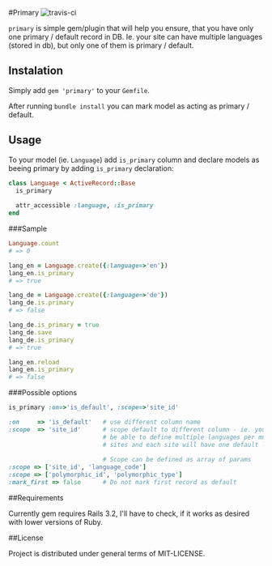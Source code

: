 #Primary
![travis-ci](https://secure.travis-ci.org/prograils/primary.png)

`primary` is simple gem/plugin that will help you ensure, that you have only one primary / default record in DB. Ie. your site can have multiple languages (stored in db), but only one of them is primary / default. 

## Instalation

Simply add `gem 'primary'` to your `Gemfile`.

After running `bundle install` you can mark model as acting as primary / default.

## Usage

To your model (ie. `Language`) add `is_primary` column and declare models as beeing primary by adding `is_primary` declaration:
```ruby
class Language < ActiveRecord::Base
  is_primary
  
  attr_accessible :language, :is_primary
end
```
###Sample
```ruby
Language.count
# => 0

lang_en = Language.create({:language=>'en'})
lang_en.is_primary
# => true

lang_de = Language.create({:language=>'de'})
lang_de.is.primary
# => false

lang_de.is_primary = true
lang_de.save
lang_de.is_primary
# => true

lang_en.reload
lang_en.is_primary
# => false
```
###Possible options
```ruby
is_primary :on=>'is_default', :scope=>'site_id'

:on     => 'is_default'   # use different column name
:scope  => 'site_id'      # scope default to different column - ie. you'll
                          # be able to define multiple languages per multiple
                          # sites and each site will have one default lang.
                          
                          # Scope can be defined as array of params
:scope => ['site_id', 'language_code']
:scope => ['polymorphic_id', 'polymorphic_type']
:mark_first => false      # Do not mark first record as default
```

##Requirements

Currently gem requires Rails 3.2, I'll have to check, if it works as desired with lower versions of Ruby.

##License

Project is distributed under general terms of MIT-LICENSE.
